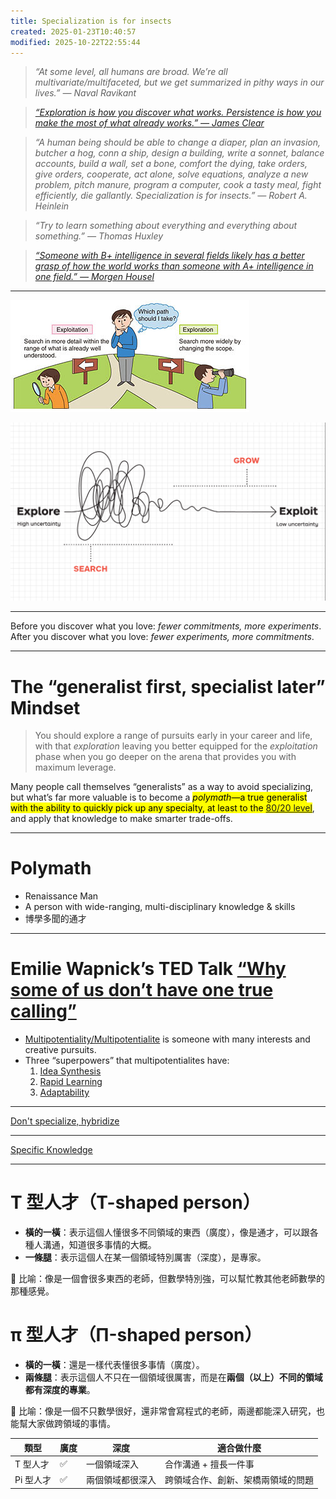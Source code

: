 ```yaml
---
title: Specialization is for insects
created: 2025-01-23T10:40:57
modified: 2025-10-22T22:55:44
---
```


> _“At some level, all humans are broad. We’re all multivariate/multifaceted, but we get summarized in pithy ways in our lives.” — Naval Ravikant_

> _[“Exploration is how you discover what works. Persistence is how you make the most of what already works.” — James Clear](https://jamesclear.com/3-2-1/september-12-2024)_

> _“A human being should be able to change a diaper, plan an invasion, butcher a hog, conn a ship, design a building, write a sonnet, balance accounts, build a wall, set a bone, comfort the dying, take orders, give orders, cooperate, act alone, solve equations, analyze a new problem, pitch manure, program a computer, cook a tasty meal, fight efficiently, die gallantly. Specialization is for insects.” — Robert A. Heinlein_

> _“Try to learn something about everything and everything about something.” — Thomas Huxley_

> _[“Someone with B+ intelligence in several fields likely has a better grasp of how the world works than someone with A+ intelligence in one field.” — Morgen Housel](https://collabfund.com/blog/different-kinds-of-smart)_

---

![](../_attachments/e9bb03ad356d27a9e28b36f9e5ea7c0f.png)

![](../_attachments/31bfb57423212e7f5a7dae4bb5979390.png)

---

Before you discover what you love: _fewer commitments, more experiments_. After you discover what you love: _fewer experiments, more commitments_.

---

# The “generalist first, specialist later” Mindset

> You should explore a range of pursuits early in your career and life, with that _exploration_ leaving you better equipped for the _exploitation_ phase when you go deeper on the arena that provides you with maximum leverage.

Many people call themselves “generalists” as a way to avoid specializing, but what’s far more valuable is to become a <mark>_polymath_—a true generalist with the ability to quickly pick up any specialty, at least to the [80/20 level](the-pareto-principle.md)</mark>, and apply that knowledge to make smarter trade-offs.

---

# Polymath

* Renaissance Man
* A person with wide-ranging, multi-disciplinary knowledge \& skills
* 博學多聞的通才

---

# Emilie Wapnick’s TED Talk [“Why some of us don’t have one true calling”](https://youtu.be/4sZdcB6bjI8)

* [Multipotentiality/Multipotentialite](https://www.google.com/search?q=Multipotentiality) is someone with many interests and creative pursuits.
* Three “superpowers” that multipotentialites have:
	1. [Idea Synthesis](creativity-is-just-connecting-things.md)
	2. [Rapid Learning](learning-is-the-single-best-investment-that-you-can-make-for-your-time.md)
	3. [Adaptability](adaptability.md)

---

[Don't specialize, hybridize](https://stephango.com/hybridize)

---

[Specific Knowledge](specific-knowledge.md)

---

# T 型人才（T-shaped person）

* **橫的一橫**：表示這個人懂很多不同領域的東西（廣度），像是通才，可以跟各種人溝通，知道很多事情的大概。
* **一條腿**：表示這個人在某一個領域特別厲害（深度），是專家。

📌 比喻：像是一個會很多東西的老師，但數學特別強，可以幫忙教其他老師數學的那種感覺。

# π 型人才（Π-shaped person）

* **橫的一橫**：還是一樣代表懂很多事情（廣度）。
* **兩條腿**：表示這個人不只在一個領域很厲害，而是在**兩個（以上）不同的領域都有深度的專業**。

📌 比喻：像是一個不只數學很好，還非常會寫程式的老師，兩邊都能深入研究，也能幫大家做跨領域的事情。

| **類型** | **廣度** | **深度**   | **適合做什麼**         |
| ------ | ------ | -------- | ----------------- |
| T 型人才  | ✅      | 一個領域深入   | 合作溝通 + 擅長一件事      |
| Pi 型人才 | ✅      | 兩個領域都很深入 | 跨領域合作、創新、架橋兩領域的問題 |
